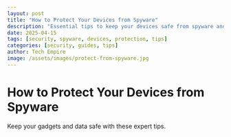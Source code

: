 ```yaml
---
layout: post
title: "How to Protect Your Devices from Spyware"
description: "Essential tips to keep your devices safe from spyware and other digital threats in 2025."
date: 2025-04-15
tags: [security, spyware, devices, protection, tips]
categories: [security, guides, tips]
author: Tech Empire
image: /assets/images/protect-from-spyware.jpg
---
```


# How to Protect Your Devices from Spyware

Keep your gadgets and data safe with these expert tips.